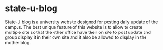 # state-u-blog
State-U blog is a university website designed for posting daily update of the campus. The best unique feature of this website is to allow to create multiple site so that the other office have their on site to post update and group display it in their own site and it also be allowed to display in the mother blog.

